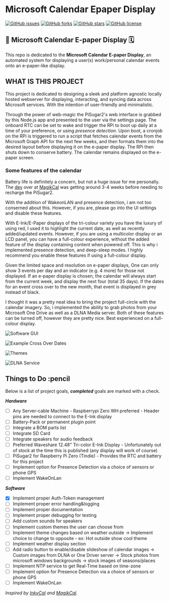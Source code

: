 # Microsoft Calendar Epaper Display

[![GitHub issues](https://img.shields.io/github/issues/ZanzyTHEbar/Microsoft_Calendar_Epaper_Display?style=plastic)](https://github.com/ZanzyTHEbar/Microsoft_Calendar_Epaper_Display/issues) [![GitHub forks](https://img.shields.io/github/forks/ZanzyTHEbar/Microsoft_Calendar_Epaper_Display?style=plastic)](https://github.com/ZanzyTHEbar/Microsoft_Calendar_Epaper_Display/network) [![GitHub stars](https://img.shields.io/github/stars/ZanzyTHEbar/Microsoft_Calendar_Epaper_Display?style=plastic)](https://github.com/ZanzyTHEbar/Microsoft_Calendar_Epaper_Display/stargazers) [![GitHub license](https://img.shields.io/github/license/ZanzyTHEbar/Microsoft_Calendar_Epaper_Display?style=plastic)](https://github.com/ZanzyTHEbar/Microsoft_Calendar_Epaper_Display/blob/main/LICENSE)

## 📅 Microsoft Calendar E-paper Display 🗓️

This repo is dedicated to the **Microsoft Calendar E-paper Display**, an automated system for displaying a user(s) work/personal calendar events onto an e-paper-like display.

## WHAT IS THIS PROJECT

This project is dedicated to designing a sleek and platform agnostic locally hosted webserver for displaying, interacting, and syncing data across Microsoft services. With the intention of user-friendly and minimalistic.

Through the power of web-magic the PiSugar2's web interface is grabbed by this Node.js app and presented to the user via the settings page. The onboard RTC can be set to wake and trigger the RPi to boot up daily at a time of your preference, or using _presence_ _detection_. Upon boot, a cronjob on the RPi is triggered to run a script that fetches calendar events from the Microsoft Graph API for the next few weeks, and then formats them into the desired layout before displaying it on the e-paper display. The RPi then shuts down to conserve battery. The calendar remains displayed on the e-paper screen.

### Some features of the calendar

Battery life is definitely a concern, but not a huge issue for me personally. The [dev](https://github.com/speedyg0nz) over at [MagikCal](https://github.com/speedyg0nz/MagInkCal) was getting around 3-4 weeks before needing to recharge the PiSugar2.

With the addition of WakeonLAN and presence detection, i am not too conserned about this. However, if you are, please go into the UI settings and disable these features.

With E-Ink/E-Paper displays of the tri-colour variety you have the luxury of using red, I used it to highlight the current date, as well as recently added/updated events. However, if you are using a multicolor display or an LCD panel, you can have a full-colour experience, without the added feature of the display containing content when powered off. This is why i implemented presence detection, and deep-sleep modes. I highly recommend you enable these features if using a full-colour display.

Given the limited space and resolution on e-paper displays, One can only show 3 events per day and an indicator (e.g. 4 more) for those not displayed. If an e-paper display is chosen, the calendar will always start from the current week, and display the next four (total 35 days). If the dates for an event cross over to the new month, that event is displayed in grey instead of black.

I thought it was a pretty neat idea to bring the project full-circle with the calendar imagery. So, i implemented the ability to grab photos from your Microsoft One Drive as well as a DLNA Media server. Both of these features can be turned off, however they are pretty nice. Best experienced on a full-colour display.

![Software GUI]()

![Example Cross Over Dates]()

![Themes]()

![DLNA Service]()

## Things to Do :pencil

Below is a list of project goals, ***completed*** goals are marked with a check.

***Hardware***

- [ ] Any Server-cable Machine - Raspberrypi Zero WH preferred - Header pins are needed to connect to the E-Ink display
- [ ] Battery-Pack or permanent plugin point
- [ ] Integrate a BOM parts list
- [ ] Integrate SD Card
- [ ] Integrate speakers for audio feedback
- [ ] Preferred Waveshare 12.48" Tri-color E-Ink Display - Unfortunately out of stock at the time this is published (any display will work of course)
- [ ] PiSugar2 for Raspberry Pi Zero (Tindie) - Provides the RTC and battery for this project
- [ ] Implement option for Presence Detection via a choice of sensors or phone GPS
- [ ] Implement WakeOnLan

***Software***

- [x] Implement proper Auth-Token management
- [ ] Implement proper error handling&logging
- [ ] Implement proper documentation
- [ ] Implement proper debugging for testing
- [ ] Add custom sounds for speakers
- [ ] Implement custom themes the user can choose from
- [ ] Implement theme changes based on weather outside
        -> Implement choice to change to opposite - ex: Hot outside show cool theme
- [ ] Implement weather display section
- [ ] Add radio button to enable/disable slideshow of calendar images
        -> Custom images from DLNA or One Driver server
        -> Stock photos from microsoft windows backgrounds
        -> stock images of seasons/places
- [ ] Implement NTP service to get Real-Time based on time-zone
- [ ] Implement option for Presence Detection via a choice of sensors or phone GPS
- [ ] Implement WakeOnLan

_Inspired by [InkyCal](https://github.com/aceisace/Inkycal) and [MagikCal](https://github.com/speedyg0nz/MagInkCal)._
